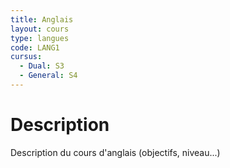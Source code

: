```yaml
---
title: Anglais
layout: cours
type: langues
code: LANG1
cursus:
  - Dual: S3
  - General: S4
---
```


# Description

Description du cours d'anglais (objectifs, niveau...)